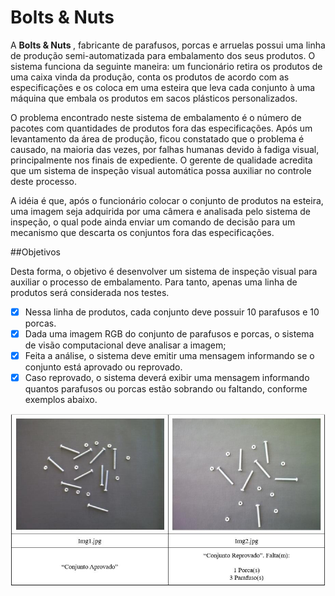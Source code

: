 # Bolts & Nuts
A <b> Bolts & Nuts </b>, fabricante de parafusos, porcas e arruelas possui uma linha de produção semi-automatizada para embalamento dos seus produtos. 
O sistema funciona da seguinte maneira: um funcionário retira os produtos de uma caixa vinda da produção, conta os produtos de acordo com as especificações e os coloca em uma esteira que leva cada conjunto à uma máquina que embala os produtos em sacos plásticos personalizados.

O problema encontrado neste sistema de embalamento é o número de pacotes com quantidades de produtos fora das especificações. Após um levantamento da área de produção, ficou constatado que o problema é causado, na maioria das vezes, por falhas humanas devido à fadiga visual, principalmente nos finais de expediente. O gerente de qualidade acredita que um sistema de inspeção visual automática possa auxiliar no controle deste processo.

A idéia é que, após o funcionário colocar o conjunto de produtos na esteira, uma imagem seja adquirida por uma câmera e analisada pelo sistema de inspeção, o qual pode ainda enviar um comando de decisão para um mecanismo que descarta os conjuntos fora das especificações.

##Objetivos

Desta forma, o objetivo é desenvolver um sistema de inspeção visual para auxiliar o processo de embalamento. Para tanto, apenas uma linha de produtos será considerada nos testes. 
- [x] Nessa linha de produtos, cada conjunto deve possuir 10 parafusos e 10 porcas.
- [x] Dada uma imagem RGB do conjunto de parafusos e porcas, o sistema de visão computacional deve analisar a imagem;
- [x] Feita a análise, o sistema deve emitir uma mensagem informando se o conjunto está aprovado ou reprovado.
- [x] Caso reprovado, o sistema deverá exibir uma mensagem informando quantos parafusos ou porcas estão sobrando ou faltando, conforme exemplos abaixo.

<img src="https://github.com/jrafa1607/Computational-Vision-In-Python/blob/main/Bolts%20and%20Nuts%20Solution/Anexos/img00.jpg">
